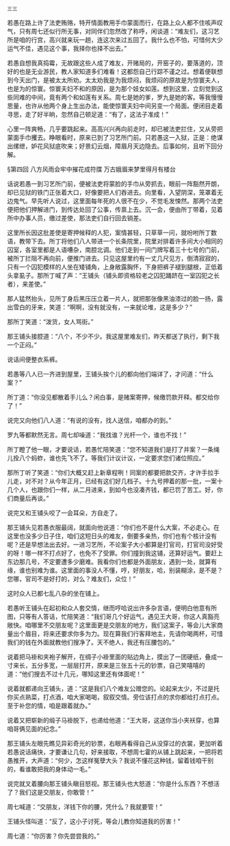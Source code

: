     三三 

   若愚在路上许了法吏贿赂，特开情面教用手巾蒙面而行，在路上众人都不住咳声叹气，只有周七还似行所无事，对同伴们忽然改了称呼，闲谈道：“难友们，这习艺所是咱的行宫，高兴就来玩一趟，连这次来过五回了。我什么也不怕，可惜何大少运气不佳，遇见这个事，我择你也择不出去。”

   若愚自想我真捣霉，无故跟这些人成了难友，开赌局的，开窑子的，要落道的，顶好的也是无业游民，教人家知道多们难看！这都怨自己行踪不谨之过。想着便联想到今天出门，是被太太所劝。太太劝我是为我烦闷，我烦闷的原故是为惊寰夫人，也是为的惊寰。惊寰夫妇不和的原因，是为那个妓女如莲。想到这里，立刻觉到这些同难的中间，竟有两个和如莲有关系。周七是她的爹，罗九是她的客。等我慢慢思量，也许从他两个身上生出办法，能使惊寰夫妇中间另变一个局面。便闭目走着寻思，走了好半晌，忽然自己顿足道：“有了，这法子准成！”

   心里一阵爽畅，几乎要跳起来。高高兴兴再向前走时，却已被法吏拦住，又从旁把蒙面手巾攫去。睁眼看时，原来已到了习艺所门前。只若愚这一入狱，正是：绝谋出缧绁，妒花风狱底吹来；好景幻云烟，障眉月天边隐去。后事如何，且听下回分解。

   §第四回 八方风雨会牢中摧花成符牒 万古娥眉来梦里得月有楼台

   话说若愚一到习艺所门前，便被法吏将蒙脸的手巾从旁抓去，眼前一阵豁然开朗，却已见狱的铁门正张着大口，好像要把人们吞进去。向里看，入望阴深，笼罩着无边鬼气。早先听人说过，这里面每年死的人很不在少，不觉毛发悚然。那两个法吏便把他们押解进门，到传达处回了公事，传禀上去。沉一会，便由所丁带着，见着所中办事人员，缴过差使，那法吏们自行回去销差。

   这里所长因这批差使是寄押候释的人犯，案情甚轻，只草草一问，就吩咐所丁数语，教带下去。所丁将他们八人带进一个长条院里，院里对排着许多间大小相同的囚室，各室里都是人语嘈杂，南腔北调。他们走到一间门牌写着三十七号的门前，被所丁拦阻不再向前，便推门进去。只见这屋里约有一丈几尺见方，倒清寂寂的，只有一个囚犯模样的人坐在矮铺角，上身敞露胸怀，下身把裤子褪到腿根，正低着头拿虱子。那所丁喊了声：“王铺头（铺头即资格较老之囚犯踊跻在一室囚犯之长者），来差使。”

   那人猛然抬头，见所丁身后黑压压立着一片人，就把那张像黑油漆过的脸一扬，露出雪白的牙来，笑道：“啊啊，没有就没有，一来就论堆，这是多少？”

   那所丁笑道：“泼货，女人骂街。”

   那王铺头接腔道：“八个，不少不少。我这屋里难友们，昨天都送了执行，剩下我一个正闷。”

   说话间便整衣系裤。

   若愚等八人已一齐进到屋里，王铺头挨个儿的都向他们端详了，才问道：“什么案？”

   所丁道：“你没见都散着手儿么？闲白事，是赌案寄押，候缴罚款开释。都交给你了！”

   说完又向他们八人道：“有说的没有，找人送信，咱都办的到。”

   罗九等都默然无言。周七却噪道：“我找谁？光杆一个，谁也不找！”

   所丁瞪了他一眼，才要说话，若愚忙陪笑道：“您不知道我们是打了并案？一条绳儿拴八个蚂蚱，谁也先飞不了。等我们计议计议，一定要求您们诸位照应。”

   那所丁听了笑道：“你们大概又赶上新章程咧！同案的都要把款交齐，才许手拉手儿走，对不对？从今年正月，已经有这们好几档子。十九号押着的那一批，一案十几个人，也跟你们一样，从二月进来，到如今也没凑齐钱，都已罚了苦工。好，你们商量后再谈。”

   说完又和王铺头咬了一会耳朵，方自走了。

   那王铺头见若愚衣服最阔，就面向他说道：“你们也不是什么大案，不必走心。在这里也没多少日子住，咱们这短日头的难友，倒要多亲热，你们也有个核计没有呢？还是早想法出去好。一进习艺所，不论案子大小都算是打官司，打官司没好受的呀！哪一样不打点好了，也免不了受罪。你们撞到我这铺，还算好运气。要赶上东边那几号，不定要遭多少磨难。我看你们也都是外面朋友，遇到一处，就算有缘，谁也别难为谁。这里面的事没人不懂，哼，好朋友，哈，别装糊涂，是不是？您哪，官司不是好打的，对么？难友们，众位！”

   这时众人已都七乱八杂的坐在铺上。

   若愚听王铺头在起初和众人套交情，继而哼哈说出许多杂言语，便明白他意有所图，只等有人答话，忙陪笑道：“我们哥几个好运气，遇见王大哥，你这人真豁亮敞快。咱哪里不交朋友呢？这里面更是交朋友的地方，我们这案子，等会儿大家商量出个眉目，将来还要求你多为力。现在算我们行客拜地主，先请你喝两杯，可惜我们的钱在外面就教他们搜净了。天不绝人，我还有压腰包的。”

   说着把马褂和夹袍子解开，在绸子小褂里面的贴边角上，摸出了一团硬纸，叠成一寸来长，五分多宽，一层层打开，原来是三张五十元的钞票，自己笑嘻嘻的道：“他们搜去不过十几元，哪知这里还有体面呢！”

   说着就都递向王铺头，道：“这是我们八个难友公赠您的。论起来太少，不过是托你买点熟菜，打点酒，咱大家喝喝，叙叙交情。旁位该打点的求你都给打点打点。至于补您的情，咱是跟着就办。”

   说着又把崭新的缎子马褂脱下，也递给他道：“王大哥，这送你当小夹袄穿，也算咱哥俩见面的纪念。”

   那王铺头左眼先瞧见异彩奇光的钞票，右眼再看得自己从没穿过的衣裳，更加听着若愚说话痛快，才要谦让几句，好来接取，不想周七霍的从铺上跳起来，一把将若愚推开，大声道：“何少，怎这样冤孽大头？我说不懂花这种钱，留着钱咱干别的，看谁敢把我的身体动一毛。”

   说完就叉着腰向那王铺头瞋目怒视。那王铺头也大怒道：“你是什么东西？不想活了？我们这是交朋友，你敢管！”

   周七喊道：“交朋友，洋钱下你的腰，凭什么？我就要管！”

   王铺头怪叫道：“反了，这小子讨死，等会儿教你知道我的厉害！”

   周七道：“你厉害？你先尝尝我的。”

